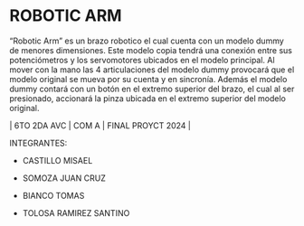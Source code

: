 # ROBOTIC ARM

“Robotic Arm” es un brazo robotico el cual cuenta con un modelo dummy de menores dimensiones.
Este modelo copia tendrá una conexión entre sus potenciómetros y los servomotores ubicados en el modelo principal.
Al mover con la mano las 4 articulaciones del modelo dummy provocará que el modelo original se mueva por su cuenta y en sincronía. 
Además el modelo dummy contará con un botón en el extremo superior del brazo, el cual al ser presionado, accionará la pinza ubicada en el extremo superior del modelo original.

| 6TO 2DA AVC | COM A | FINAL PROYCT 2024 |

INTEGRANTES: 

- CASTILLO MISAEL

- SOMOZA JUAN CRUZ

- BIANCO TOMAS

- TOLOSA RAMIREZ SANTINO

